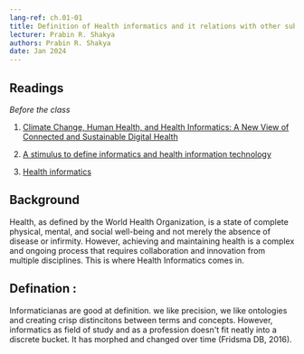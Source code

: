 ```yaml
---
lang-ref: ch.01-01        
title: Definition of Health informatics and it relations with other subjects
lecturer: Prabin R. Shakya
authors: Prabin R. Shakya        
date: Jan 2024
---    
```



## Readings 
*Before the class*
1. [Climate Change, Human Health, and Health Informatics: A New View of Connected and Sustainable Digital Health](https://www.frontiersin.org/journals/digital-health/articles/10.3389/fdgth.2022.869721/full)

2. [A stimulus to define informatics and health information technology](https://link.springer.com/article/10.1186/1472-6947-9-24)

3. [Health informatics](https://link.springer.com/article/10.1007/PL00020869)

## Background 
Health, as defined by the World Health Organization, is a state of complete physical, mental, and social well-being and not merely the absence of disease or infirmity. However, achieving and maintaining health is a complex and ongoing process that requires collaboration and innovation from multiple disciplines. This is where Health Informatics comes in.

## Defination : 
Informaticianas are good at definition. we like precision, we like ontologies and creating crisp distincitons between terms and concepts. However, informatics as field of study and as a profession doesn't fit neatly into a discrete bucket. It has morphed and changed over time (Fridsma DB, 2016). 
